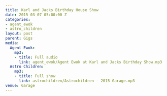 ```yaml
---
title: Karl and Jacks Birthday House Show
date: 2015-03-07 05:00:00 Z
categories:
- agent_ewok
- astro_children
layout: post
parent: Gigs
media:
  Agent Ewok:
    mp3:
    - title: Full audio
      link: agent_ewok/Agent Ewok at Karl and Jacks Birthday Show.mp3
  Astro Children:
    mp3:
    - title: Full show
      link: astrochildren/Astrochildren - 2015 Garage.mp3
venue: Garage
---
```


